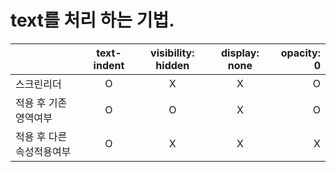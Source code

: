 # text를 처리 하는 기법.

|     | text-indent  | visibility: hidden | display: none| opacity: 0|
| :----------- | :------------: | :-----------: | :----------------: | --------------: |
|스크린리더 | O          | X         |  X          | O               |
| 적용 후 기존 영역여부 | O     | O               | X               | O               |
| 적용 후 다른 속성적용여부  | O     | X               | X               | X               |


